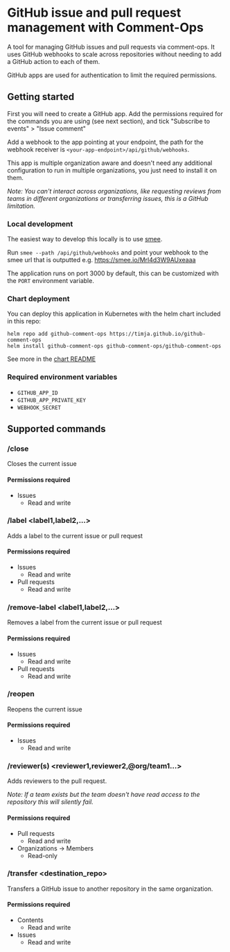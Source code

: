 # GitHub issue and pull request management with Comment-Ops

A tool for managing GitHub issues and pull requests via comment-ops.
It uses GitHub webhooks to scale across repositories without needing to add a GitHub action to each of them.

GitHub apps are used for authentication to limit the required permissions.

## Getting started

First you will need to create a GitHub app. Add the permissions required for the commands you are using (see next section), and tick "Subscribe to events" > "Issue comment"

Add a webhook to the app pointing at your endpoint, the path for the webhook receiver is `<your-app-endpoint>/api/github/webhooks`.

This app is multiple organization aware and doesn't need any additional configuration to run in multiple organizations, you just need to install it on them.

_Note: You can't interact across organizations, like requesting reviews from teams in different organizations or transferring issues, this is a GitHub limitation._

### Local development

The easiest way to develop this locally is to use [smee](https://smee.io).

Run `smee --path /api/github/webhooks` and point your webhook to the smee url that is outputted e.g. https://smee.io/Mrl4d3W9AUxeaaa

The application runs on port 3000 by default, this can be customized with the `PORT` environment variable.

### Chart deployment

You can deploy this application in Kubernetes with the helm chart included in this repo:

```
helm repo add github-comment-ops https://timja.github.io/github-comment-ops
helm install github-comment-ops github-comment-ops/github-comment-ops
```

See more in the [chart README](charts/github-comment-ops/README.md)

### Required environment variables

- `GITHUB_APP_ID`
- `GITHUB_APP_PRIVATE_KEY`
- `WEBHOOK_SECRET`

## Supported commands

### /close

Closes the current issue

#### Permissions required

- Issues
  - Read and write

### /label <label1,label2,...>

Adds a label to the current issue or pull request

#### Permissions required

- Issues
  - Read and write
- Pull requests
  - Read and write

### /remove-label <label1,label2,...>

Removes a label from the current issue or pull request

#### Permissions required

- Issues
  - Read and write
- Pull requests
  - Read and write

### /reopen

Reopens the current issue

#### Permissions required

- Issues
  - Read and write

### /reviewer(s) <reviewer1,reviewer2,@org/team1...>

Adds reviewers to the pull request.

<!-- the GitHub API doesn't error in this case it comes back successful -->

_Note: If a team exists but the team doesn't have read access to the repository this will silently fail._

#### Permissions required

- Pull requests
  - Read and write
- Organizations -> Members
  - Read-only

### /transfer <destination_repo>

Transfers a GitHub issue to another repository in the same organization.

#### Permissions required

- Contents
  - Read and write
- Issues
  - Read and write
